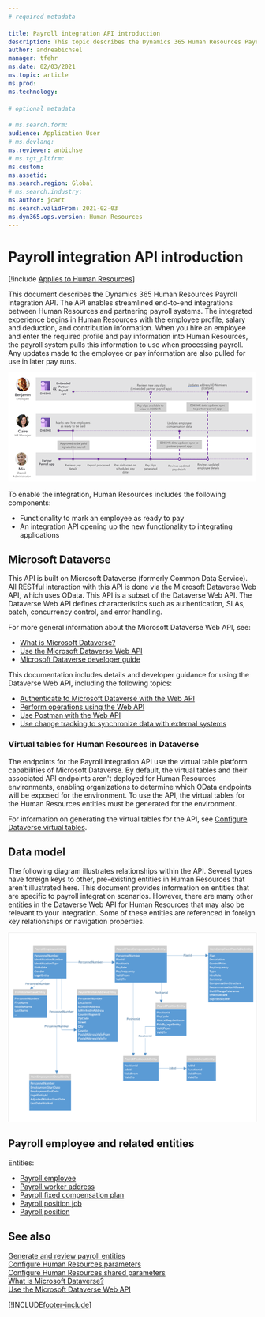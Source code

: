 ```yaml
---
# required metadata

title: Payroll integration API introduction
description: This topic describes the Dynamics 365 Human Resources Payroll integration API.
author: andreabichsel
manager: tfehr
ms.date: 02/03/2021
ms.topic: article
ms.prod: 
ms.technology: 

# optional metadata

# ms.search.form: 
audience: Application User
# ms.devlang: 
ms.reviewer: anbichse
# ms.tgt_pltfrm: 
ms.custom: 
ms.assetid: 
ms.search.region: Global
# ms.search.industry: 
ms.author: jcart
ms.search.validFrom: 2021-02-03
ms.dyn365.ops.version: Human Resources
---
```


# Payroll integration API introduction

[!include [Applies to Human Resources](../includes/applies-to-hr.md)]

This document describes the Dynamics 365 Human Resources Payroll integration API. The API enables streamlined end-to-end integrations between Human Resources and partnering payroll systems. The integrated experience begins in Human Resources with the employee profile, salary and deduction, and contribution information. When you hire an employee and enter the required profile and pay information into Human Resources, the payroll system pulls this information to use when processing payroll. Any updates made to the employee or pay information are also pulled for use in later pay runs.

![Payroll integration flow](media/hr-admin-integration-payroll-api-introduction-flow.png)

To enable the integration, Human Resources includes the following components:

- Functionality to mark an employee as ready to pay
- An integration API opening up the new functionality to integrating applications

## Microsoft Dataverse

This API is built on Microsoft Dataverse (formerly Common Data Service). All RESTful interaction with this API is done via the Microsoft Dataverse Web API, which uses OData. This API is a subset of the Dataverse Web API. The Dataverse Web API defines characteristics such as authentication, SLAs, batch, concurrency control, and error handling.

For more general information about the Microsoft Dataverse Web API, see:

- [What is Microsoft Dataverse?](https://docs.microsoft.com/powerapps/maker/data-platform/data-platform-intro)
- [Use the Microsoft Dataverse Web API](https://docs.microsoft.com/powerapps/developer/data-platform/webapi/overview)
- [Microsoft Dataverse developer guide](https://docs.microsoft.com/powerapps/developer/data-platform)

This documentation includes details and developer guidance for using the Dataverse Web API, including the following topics:

- [Authenticate to Microsoft Dataverse with the Web API](https://docs.microsoft.com/powerapps/developer/data-platform/webapi/authenticate-web-api)
- [Perform operations using the Web API](https://docs.microsoft.com/powerapps/developer/data-platform/webapi/perform-operations-web-api)
- [Use Postman with the Web API](https://docs.microsoft.com/powerapps/developer/data-platform/webapi/use-postman-web-api)
- [Use change tracking to synchronize data with external systems](https://docs.microsoft.com/powerapps/developer/data-platform/use-change-tracking-synchronize-data-external-systems)

### Virtual tables for Human Resources in Dataverse

The endpoints for the Payroll integration API use the virtual table platform capabilities of Microsoft Dataverse. By default, the virtual tables and their associated API endpoints aren't deployed for Human Resources environments, enabling organizations to determine which OData endpoints will be exposed for the environment. To use the API, the virtual tables for the Human Resources entities must be generated for the environment.

For information on generating the virtual tables for the API, see [Configure Dataverse virtual tables](https://docs.microsoft.com/dynamics365/human-resources/hr-admin-integration-common-data-service-virtual-entities).

## Data model

The following diagram illustrates relationships within the API. Several types have foreign keys to other, pre-existing entities in Human Resources that aren't illustrated here. This document provides information on entities that are specific to payroll integration scenarios. However, there are many other entities in the Dataverse Web API for Human Resources that may also be relevant to your integration. Some of these entities are referenced in foreign key relationships or navigation properties.

![Payroll Integration API data model](media/hr-admin-payroll-api-data-model.png)

## Payroll employee and related entities

Entities:

- [Payroll employee](hr-admin-integration-payroll-api-payroll-employee.md)
- [Payroll worker address](hr-admin-integration-payroll-api-payroll-worker-address.md)
- [Payroll fixed compensation plan](hr-admin-integration-ats-api-recruiting-request-education.md)
- [Payroll position job](hr-admin-integration-payroll-api-payroll-position-job.md)
- [Payroll position](hr-admin-integration-payroll-api-payroll-position.md)

## See also

[Generate and review payroll entities](hr-admin-integration-payroll-api-generate-review-entities.md)<br>
[Configure Human Resources parameters](https://docs.microsoft.com/en-us/dynamics365/human-resources/hr-setup-parameters)<br>
[Configure Human Resources shared parameters](https://docs.microsoft.com/en-us/dynamics365/human-resources/hr-setup-shared-parameters)<br>
[What is Microsoft Dataverse?](https://docs.microsoft.com/powerapps/maker/data-platform/data-platform-intro)<br>
[Use the Microsoft Dataverse Web API](https://docs.microsoft.com/powerapps/developer/data-platform/webapi/overview)<br>

[!INCLUDE[footer-include](../includes/footer-banner.md)]
